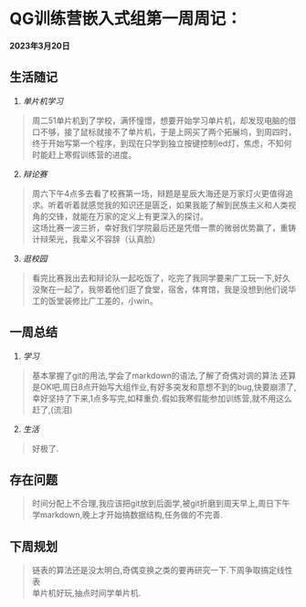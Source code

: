 # QG训练营嵌入式组第一周周记：
**2023年3月20日**

## 生活随记
1. *单片机学习*

>周二51单片机到了学校，满怀憧憬，想要开始学习单片机，却发现电脑的借口不够，接了鼠标就接不了单片机，于是上网买了两个拓展坞，到周四时，终于开始写第一个程序，到现在只学到独立按键控制led灯，焦虑，不知何时能赶上寒假训练营的进度。  

2. *辩论赛*
>周六下午4点多去看了校赛第一场，辩题是星辰大海还是万家灯火更值得追求。听着听着就感觉我的知识还是匮乏，如果我能了解到民族主义和人类视角的交锋，就能在万家的定义上有更深入的探讨。  
这场比赛一波三折，幸好我们学院最后还是凭借一票的微弱优势赢了，重铸计辩荣光，我辈义不容辞（认真脸）

3. *逛校园*
>看完比赛我出去和辩论队一起吃饭了，吃完了我同学要来广工玩一下,好久没聚在一起了，我带着他们逛了食堂，宿舍，体育馆，我是没想到他们说华工的饭堂装修比广工差的，小win。

## 一周总结
1. *学习*
>基本掌握了git的用法,学会了markdown的语法,了解了奇偶对调的算法
还算是OK吧,周日8点开始写大组作业,有好多突发和意想不到的bug,快要崩溃了,幸好坚持了下来,1点多写完,如释重负.假如我寒假能参加训练营,就不用这么赶了,(流泪)
2. *生活*
>好极了.

## 存在问题
>时间分配上不合理,我应该把git放到后面学,被git折磨到周天早上,周日下午学markdown,晚上才开始搞数据结构,任务做的不完善.

## 下周规划
> 链表的算法还是没太明白,奇偶变换之类的要再研究一下.下周争取搞定线性表  
>单片机好玩,抽点时间学单片机.


